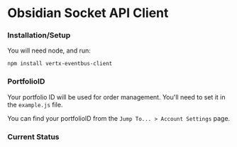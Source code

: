# Obsidian Socket API Client

### Installation/Setup

You will need node, and run:

```
npm install vertx-eventbus-client
```

### PortfolioID

Your portfolio ID will be used for order management.  You'll need to set it in the `example.js` file.

You can find your portfolioID from the `Jump To... > Account Settings` page.

### Current Status

